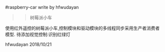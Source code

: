 #raspberry-car
write by hfwudayan
>>树莓派小车

使用红外遥控的树莓派小车,控制模块和驱动模块的多线程同步采用生产者消费者模型.
待添加视觉控制:识别红绿灯

hfwudayan 2018/10/21
